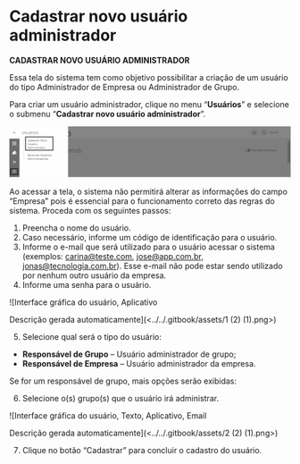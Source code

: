 # Cadastrar novo usuário administrador

**CADASTRAR NOVO USUÁRIO ADMINISTRADOR**

Essa tela do sistema tem como objetivo possibilitar a criação de um usuário do tipo Administrador de Empresa ou Administrador de Grupo.

Para criar um usuário administrador, clique no menu “**Usuários**” e selecione o submenu “**Cadastrar novo usuário administrador**”.

![](<../../.gitbook/assets/0 (3) (1).png>)

Ao acessar a tela, o sistema não permitirá alterar as informações do campo “Empresa” pois é essencial para o funcionamento correto das regras do sistema. Proceda com os seguintes passos:

1. Preencha o nome do usuário.
2. Caso necessário, informe um código de identificação para o usuário.
3. Informe o e-mail que será utilizado para o usuário acessar o sistema (exemplos: carina@teste.com, jose@app.com.br, jonas@tecnologia.com.br). Esse e-mail não pode estar sendo utilizado por nenhum outro usuário da empresa.
4. Informe uma senha para o usuário.

![Interface gráfica do usuário, Aplicativo

Descrição gerada automaticamente](<../../.gitbook/assets/1 (2) (1).png>)

5. Selecione qual será o tipo do usuário:

* **Responsável de Grupo** – Usuário administrador de grupo;
* **Responsável de Empresa** – Usuário administrador da empresa.

Se for um responsável de grupo, mais opções serão exibidas:

6. Selecione o(s) grupo(s) que o usuário irá administrar.

![Interface gráfica do usuário, Texto, Aplicativo, Email

Descrição gerada automaticamente](<../../.gitbook/assets/2 (2) (1).png>)

7. Clique no botão “Cadastrar” para concluir o cadastro do usuário.
